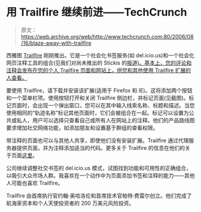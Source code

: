 # 用 Trailfire 继续前进——TechCrunch

> 原文：<https://web.archive.org/web/http://www.techcrunch.com:80/2006/08/16/blaze-away-with-trailfire>

 [](https://web.archive.org/web/20220119224328/http://www.trailfire.com/) 西雅图 [Trailfire](https://web.archive.org/web/20220119224328/http://www.trailfire.com/) 刚刚推出。它是一个社会化书签服务(如 del.icio.us)和一个社会化网页注释工具的组合(见我们对尚未推出的 Stickis 的[报道)。基本上，您的评论和注释会发布在您的个人 Trailfire 页面和网站上，供您和其他使用 Trailfire 扩展的人查看。](https://web.archive.org/web/20220119224328/http://www.beta.techcrunch.com/2005/10/24/annotating-your-web-with-stickis/)

要使用 Trailfire，请下载并安装该扩展(适用于 Firefox 和 IE)。这将添加两个按钮和一个菜单栏项。使用按钮打开和关闭 Trailfire 侧边栏，并标记页面(见截图)。标记页面时，会出现一个弹出窗口，您可以在其中输入线索名称、标题和描述。当您使用相同的“轨迹名称”标记其他页面时，它们会被组合在一起。标记可以设置为公共或私人，用户可以选择只查看自己或所有人在网站上的注释。他们的产品路线图要求增加社交网络功能，如添加朋友和设置基于群组的查看权限。

带注释的页面也可以与其他人共享，即使他们没有安装扩展。Trailfire 通过代理服务器提供页面，并为注释添加适当的代码。更多关于 Trailfire 的信息在他们的关于页面[这里](https://web.archive.org/web/20220119224328/http://trailfire.com/pages/about/company.php)。

公司继续调整社交书签的 del.icio.us 模式，试图找到功能和可用性的正确组合，以吸引大众市场人群。我喜欢在一个动作中为页面添加书签和注释的能力——其他人可能也喜欢 Trailfire。

Trailfire 由首席执行官约翰·奥哈洛伦和首席技术官帕特·费雷尔创立。他们完成了航海家资本和个人天使投资者的 200 万美元风险投资。